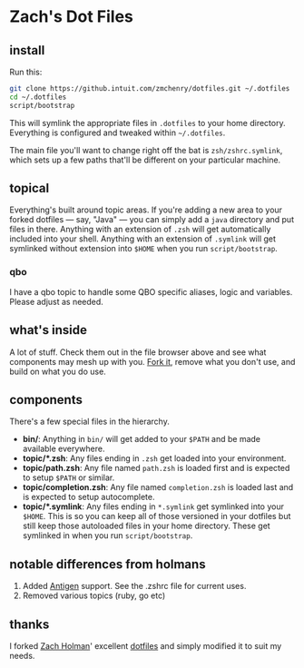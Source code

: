 # Zach's Dot Files

## install

Run this:

```sh
git clone https://github.intuit.com/zmchenry/dotfiles.git ~/.dotfiles
cd ~/.dotfiles
script/bootstrap
```

This will symlink the appropriate files in `.dotfiles` to your home directory.
Everything is configured and tweaked within `~/.dotfiles`.

The main file you'll want to change right off the bat is `zsh/zshrc.symlink`,
which sets up a few paths that'll be different on your particular machine.

## topical

Everything's built around topic areas. If you're adding a new area to your
forked dotfiles — say, "Java" — you can simply add a `java` directory and put
files in there. Anything with an extension of `.zsh` will get automatically
included into your shell. Anything with an extension of `.symlink` will get
symlinked without extension into `$HOME` when you run `script/bootstrap`.

### qbo

I have a qbo topic to handle some QBO specific aliases, logic and variables. Please adjust as needed.

## what's inside

A lot of stuff. Check them out in the file browser
above and see what components may mesh up with you.
[Fork it](https://github.intuit.com/kbrown12/dotfiles/fork), remove what you don't
use, and build on what you do use.

## components

There's a few special files in the hierarchy.

- **bin/**: Anything in `bin/` will get added to your `$PATH` and be made
  available everywhere.
- **topic/\*.zsh**: Any files ending in `.zsh` get loaded into your
  environment.
- **topic/path.zsh**: Any file named `path.zsh` is loaded first and is
  expected to setup `$PATH` or similar.
- **topic/completion.zsh**: Any file named `completion.zsh` is loaded
  last and is expected to setup autocomplete.
- **topic/\*.symlink**: Any files ending in `*.symlink` get symlinked into
  your `$HOME`. This is so you can keep all of those versioned in your dotfiles
  but still keep those autoloaded files in your home directory. These get
  symlinked in when you run `script/bootstrap`.

## notable differences from holmans
1. Added [Antigen](https://github.com/zsh-users/antigen) support. See the .zshrc file for current uses.
2. Removed various topics (ruby, go etc)

## thanks

I forked [Zach Holman](http://github.com/holman)' excellent
[dotfiles](http://github.com/holman/dotfiles) and simply modified it to suit my needs.
